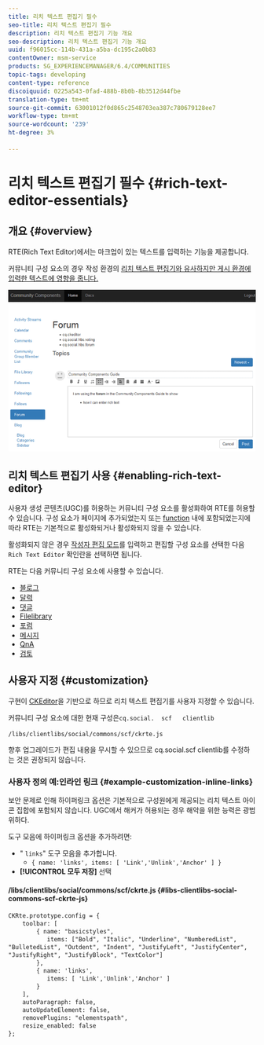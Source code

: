 ```yaml
---
title: 리치 텍스트 편집기 필수
seo-title: 리치 텍스트 편집기 필수
description: 리치 텍스트 편집기 기능 개요
seo-description: 리치 텍스트 편집기 기능 개요
uuid: f96015cc-114b-431a-a5ba-dc195c2a0b83
contentOwner: msm-service
products: SG_EXPERIENCEMANAGER/6.4/COMMUNITIES
topic-tags: developing
content-type: reference
discoiquuid: 0225a543-0fad-488b-8b0b-8b3512d44fbe
translation-type: tm+mt
source-git-commit: 63001012f0d865c2548703ea387c780679128ee7
workflow-type: tm+mt
source-wordcount: '239'
ht-degree: 3%

---
```



# 리치 텍스트 편집기 필수 {#rich-text-editor-essentials}

## 개요 {#overview}

RTE(Rich Text Editor)에서는 마크업이 있는 텍스트를 입력하는 기능을 제공합니다.

커뮤니티 구성 요소의 경우 작성 환경의 [리치 텍스트 편집기와 유사하지만 게시 환경에 입력한 텍스트에 영향을 줍니다.](../../help/sites-authoring/rich-text-editor.md)

![chlimage_1-410](assets/chlimage_1-410.png)

## 리치 텍스트 편집기 사용 {#enabling-rich-text-editor}

사용자 생성 콘텐츠(UGC)를 허용하는 커뮤니티 구성 요소를 활성화하여 RTE를 허용할 수 있습니다. 구성 요소가 페이지에 추가되었는지 또는 [function](functions.md) 내에 포함되었는지에 따라 RTE는 기본적으로 활성화되거나 활성화되지 않을 수 있습니다.

활성화되지 않은 경우 [작성자 편집 모드](sites-console.md#authoring-site-content)를 입력하고 편집할 구성 요소를 선택한 다음 `Rich Text Editor` 확인란을 선택하면 됩니다.

RTE는 다음 커뮤니티 구성 요소에 사용할 수 있습니다.

* [블로그](blog-feature.md)
* [달력](calendar.md)
* [댓글](comments.md)
* [Filelibrary](file-library.md)
* [포럼](forum.md)
* [메시지](configure-messaging.md)
* [QnA](working-with-qna.md)
* [검토](reviews.md)

## 사용자 지정 {#customization}

구현이 [CKEditor](https://www.ckeditor.com/)을 기반으로 하므로 리치 텍스트 편집기를 사용자 지정할 수 있습니다.

커뮤니티 구성 요소에 대한 현재 구성은`cq.social.  scf   clientlib`

`/libs/clientlibs/social/commons/scf/ckrte.js`

향후 업그레이드가 편집 내용을 무시할 수 있으므로 cq.social.scf clientlib를 수정하는 것은 권장되지 않습니다.

### 사용자 정의 예:인라인 링크 {#example-customization-inline-links}

보안 문제로 인해 하이퍼링크 옵션은 기본적으로 구성원에게 제공되는 리치 텍스트 아이콘 집합에 포함되지 않습니다. UGC에서 해커가 허용되는 경우 해악을 위한 능력은 광범위하다.

도구 모음에 하이퍼링크 옵션을 추가하려면:

* &quot; `links`&quot; 도구 모음을 추가합니다.
   * `{ name: 'links', items: [ 'Link','Unlink','Anchor' ] }`
* **[!UICONTROL 모두 저장]** 선택

#### /libs/clientlibs/social/commons/scf/ckrte.js {#libs-clientlibs-social-commons-scf-ckrte-js}

```
CKRte.prototype.config = {
    toolbar: [
        { name: "basicstyles",
           items: ["Bold", "Italic", "Underline", "NumberedList", "BulletedList", "Outdent", "Indent", "JustifyLeft", "JustifyCenter", "JustifyRight", "JustifyBlock", "TextColor"]
        },
        { name: 'links', 
           items: [ 'Link','Unlink','Anchor' ] 
        }
    ],
    autoParagraph: false,
    autoUpdateElement: false,
    removePlugins: "elementspath",
    resize_enabled: false
};
```

